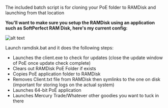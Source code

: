The included batch script is for cloning your PoE folder to RAMDisk and launching from that location

**You'll want to make sure you setup the RAMDisk using an application such as SoftPerfect RAM Disk, here's my current config:**

![alt text](http://matthewmarich.com/images/ramdisk.png "Example Ramdisk Config")

Launch ramdisk.bat and it does the following steps:
* Launches the client.exe to check for updates (close the update window of PoE once update check complete)
* Clears out RAMDisk PoE Folder if exists
* Copies PoE application folder to RAMDisk
* Removes Client.txt file from RAMDisk then symlinks to the one on disk (important for storing logs on the actual system)
* Launches 64-bit PoE application
* Launches Mercury Trade/Whatever other goodies you want to tuck in there
